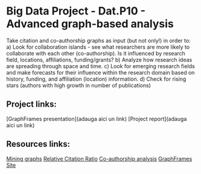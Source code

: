 # Big Data Project - Dat.P10 - Advanced graph-based analysis

Take citation and co-authorship graphs as input (but not only!) in order to:
a) Look for collaboration islands - see what researchers are more likely to collaborate with each other (co-authorship). Is it influenced by research field, locations, affiliations, funding/grants?
b) Analyze how research ideas are spreading through space and time.
c) Look for emerging research fields and make forecasts for their influence within the research domain based on history, funding, and affiliation (location) information.
d) Check for rising stars (authors with high growth in number of publications)

## Project links:

[GraphFrames presentation](adauga aici un link)
[Project report](adauga aici un link)

## Resources links: 
[Mining graphs](http://infolab.stanford.edu/~ullman/mmds/ch10.pdf)
[Relative Citation Ratio](https://journals.plos.org/plosbiology/article?id=10.1371/journal.pbio.1002541)
[Co-authorship analysis](https://www.digital-science.com/blog/2017/03/connected-culture-collaboration-recognising-understanding-value-research/)
[GraphFrames Site](https://graphframes.github.io/graphframes/docs/_site/index.html)
